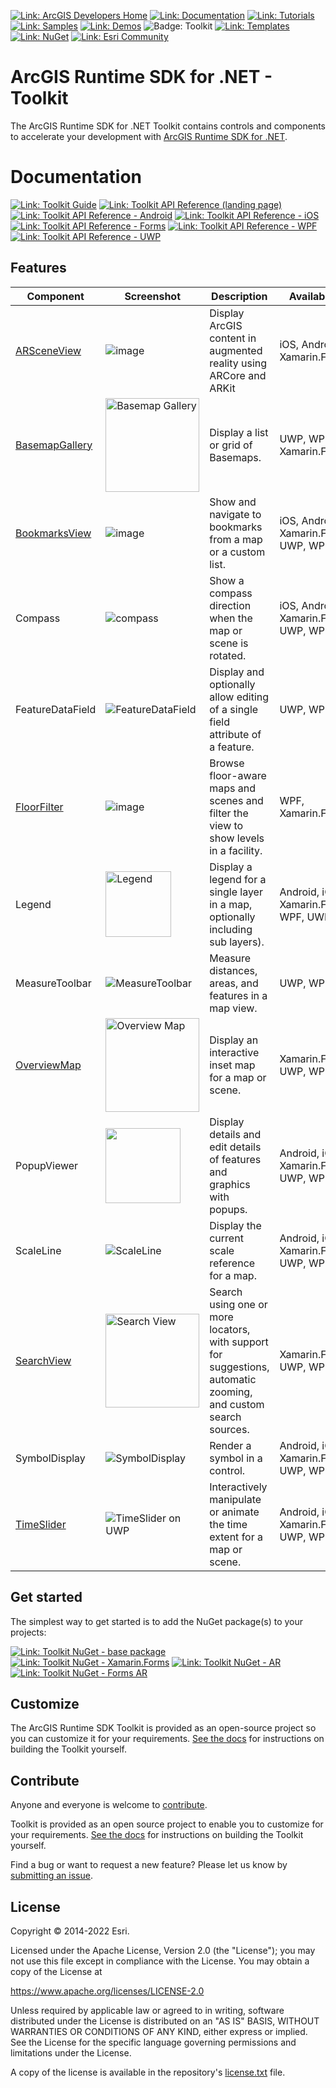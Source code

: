 [![Link: ArcGIS Developers Home](https://img.shields.io/badge/ArcGIS%20Developers%20Home-633b9b?style=flat-square)](https://developers.arcgis.com)
[![Link: Documentation](https://img.shields.io/badge/Documentation-633b9b?style=flat-square)](https://developers.arcgis.com/net/)
[![Link: Tutorials](https://img.shields.io/badge/Tutorials-633b9b?style=flat-square)](https://developers.arcgis.com/documentation/mapping-apis-and-services/tutorials/)
[![Link: Samples](https://img.shields.io/badge/Samples-633b9b?style=flat-square)](https://developers.arcgis.com/net/wpf/sample-code/)
[![Link: Demos](https://img.shields.io/badge/Demos-633b9b?style=flat-square)](https://github.com/Esri/arcgis-runtime-demos-dotnet)
![Badge: Toolkit](https://img.shields.io/badge/Toolkit-black?style=flat-square)
[![Link: Templates](https://img.shields.io/badge/Templates-633b9b?style=flat-square&logo=visualstudio&labelColor=gray)](https://github.com/Esri/arcgis-runtime-templates-dotnet)
[![Link: NuGet](https://img.shields.io/badge/NuGet-633b9b?style=flat-square&logo=nuget&labelColor=gray)](https://www.nuget.org/profiles/Esri_Inc)
[![Link: Esri Community](https://img.shields.io/badge/🙋-Get%20help%20in%20Esri%20Community-633b9b?style=flat-square)](https://community.esri.com/t5/arcgis-runtime-sdk-for-net/bd-p/arcgis-runtime-sdk-dotnet-questions)

# ArcGIS Runtime SDK for .NET - Toolkit

The ArcGIS Runtime SDK for .NET Toolkit contains controls and components to accelerate your development with [ArcGIS Runtime SDK for .NET](https://developers.arcgis.com/net/).

# Documentation

[![Link: Toolkit Guide](https://img.shields.io/badge/%F0%9F%93%84-Toolkit%20Guide-633b9b?style=flat-square)](https://esri.github.io/arcgis-toolkit-dotnet/controls.html)
[![Link: Toolkit API Reference (landing page)](https://img.shields.io/badge/Toolkit%20API%20Reference:-fff?style=flat-square)](https://esri.github.io/arcgis-toolkit-dotnet/api/index.html)
[![Link: Toolkit API Reference - Android](https://img.shields.io/badge/Xamarin.Android-3ddc84?style=flat-square&labelColor=gray&logo=android)](https://esri.github.io/arcgis-toolkit-dotnet/api/android/index.html)
[![Link: Toolkit API Reference - iOS](https://img.shields.io/badge/Xamarin.iOS-black?style=flat-square&labelColor=gray&logo=ios)](https://esri.github.io/arcgis-toolkit-dotnet/api/ios/index.html)
[![Link: Toolkit API Reference - Forms](https://img.shields.io/badge/Xamarin.Forms-3498db?style=flat-square&labelColor=gray&logo=Xamarin)](https://esri.github.io/arcgis-toolkit-dotnet/api/netstd/index.html)
[![Link: Toolkit API Reference - WPF](https://img.shields.io/badge/WPF-0078d6?style=flat-square&labelColor=gray&logo=windowsxp)](https://esri.github.io/arcgis-toolkit-dotnet/api/netfx/index.html)
[![Link: Toolkit API Reference - UWP](https://img.shields.io/badge/UWP-0078d6?style=flat-square&labelColor=gray&logo=windows)](https://esri.github.io/arcgis-toolkit-dotnet/api/uwp/index.html)

## Features

| Component | Screenshot | Description | Availability |
|-----------|------------|-------------|--------------|
|[ARSceneView](https://esri.github.io/arcgis-toolkit-dotnet/ar.html) | ![image](https://user-images.githubusercontent.com/29742178/150397609-13618fcd-9cd4-462b-a8cd-4ed71981374f.png) | Display ArcGIS content in augmented reality using ARCore and ARKit | iOS, Android, Xamarin.Forms |
|[BasemapGallery](https://esri.github.io/arcgis-toolkit-dotnet/basemap-gallery.html) | <img width="150" title="Basemap Gallery" src="https://user-images.githubusercontent.com/29742178/124198151-f2dc6380-da84-11eb-8e78-4e705d14c33d.png" />| Display a list or grid of Basemaps. | UWP, WPF, Xamarin.Forms |
|[BookmarksView](https://esri.github.io/arcgis-toolkit-dotnet/bookmarks-view.html) | ![image](https://user-images.githubusercontent.com/29742178/150397137-28029b87-5384-41b1-aabf-98260885152d.png) | Show and navigate to bookmarks from a map or a custom list. | iOS, Android, Xamarin.Forms, UWP, WPF |
|Compass | ![compass](https://user-images.githubusercontent.com/1378165/73389839-d9c8f500-4289-11ea-923c-18232489b3e0.png) | Show a compass direction when the map or scene is rotated. | iOS, Android, Xamarin.Forms, UWP, WPF |
|FeatureDataField   | ![FeatureDataField](https://user-images.githubusercontent.com/1378165/73389879-ebaa9800-4289-11ea-8e4e-de153a6a371a.png) | Display and optionally allow editing of a single field attribute of a feature. | UWP, WPF |
|[FloorFilter](https://esri.github.io/arcgis-toolkit-dotnet/floor-filter.html) | ![image](https://user-images.githubusercontent.com/29742178/158746908-71a39e28-596f-44b6-9230-e2a04bdaeb9e.png) | Browse floor-aware maps and scenes and filter the view to show levels in a facility. | WPF, Xamarin.Forms |
|Legend   | <img src="https://user-images.githubusercontent.com/1378165/73389924-011fc200-428a-11ea-91bf-4ea1c2bf6683.png" width="105" title="Legend" />| Display a legend for a single layer in a map, optionally including sub layers). | Android, iOS, Xamarin.Forms, WPF, UWP |
|MeasureToolbar  | ![MeasureToolbar](https://user-images.githubusercontent.com/1378165/73389958-0f6dde00-428a-11ea-8c78-7192d49ea605.png) | Measure distances, areas, and features in a map view. | UWP, WPF |
|[OverviewMap](https://esri.github.io/arcgis-toolkit-dotnet/overview-map.html) | <img src="https://user-images.githubusercontent.com/29742178/121975740-34f07000-cd37-11eb-9162-462925cb3fe7.png" width="150" title="Overview Map" /> | Display an interactive inset map for a map or scene. | Xamarin.Forms, UWP, WPF |
|PopupViewer | <img src="https://user-images.githubusercontent.com/1378165/73389991-1e549080-428a-11ea-81f3-b2f9c29f61ad.png" width="120" /> | Display details and edit details of features and graphics with popups. | Android, iOS, Xamarin.Forms, UWP, WPF |
|ScaleLine   | ![ScaleLine](https://user-images.githubusercontent.com/1378165/73390077-3debb900-428a-11ea-8b2f-dfd4914a637e.png) | Display the current scale reference for a map. | Android, iOS, Xamarin.Forms, UWP, WPF |
|[SearchView](https://esri.github.io/arcgis-toolkit-dotnet/search-view.html) | <img title="Search View" width="150" src="https://user-images.githubusercontent.com/29742178/142301018-4bbeb0f2-3021-49a7-b5ec-f642c5700bd0.png" /> | Search using one or more locators, with support for suggestions, automatic zooming, and custom search sources. | Xamarin.Forms, UWP, WPF |
|SymbolDisplay   | ![SymbolDisplay](https://user-images.githubusercontent.com/1378165/73390051-31676080-428a-11ea-9feb-afb5d2aa6385.png) | Render a symbol in a control. | Android, iOS, Xamarin.Forms, UWP, WPF |
|[TimeSlider](https://esri.github.io/arcgis-toolkit-dotnet/time-slider.html) | ![TimeSlider on UWP](https://user-images.githubusercontent.com/29742178/147712751-6d6db182-3e72-4dfc-ba23-3fbe97b1f934.png) | Interactively manipulate or animate the time extent for a map or scene. | Android, iOS, Xamarin.Forms, UWP, WPF|

## Get started

The simplest way to get started is to add the NuGet package(s) to your projects:

[![Link: Toolkit NuGet - base package](https://img.shields.io/badge/Toolkit-007ac2?style=flat-square&labelColor=gray&logo=nuget)](https://www.nuget.org/packages/Esri.ArcGISRuntime.Toolkit/)
[![Link: Toolkit NuGet - Xamarin.Forms](https://img.shields.io/badge/Xamarin.Forms%20Toolkit-007ac2?style=flat-square&labelColor=gray&logo=nuget)](https://www.nuget.org/packages/Esri.ArcGISRuntime.Toolkit.Xamarin.Forms/)
[![Link: Toolkit NuGet - AR](https://img.shields.io/badge/Augmented%20Reality%20Toolkit-007ac2?style=flat-square&labelColor=gray&logo=nuget)](https://www.nuget.org/packages/Esri.ArcGISRuntime.ARToolkit/)
[![Link: Toolkit NuGet - Forms AR](https://img.shields.io/badge/Xamarin.Forms%20Augmented%20Reality%20Toolkit-007ac2?style=flat-square&labelColor=gray&logo=nuget)](https://www.nuget.org/packages/Esri.ArcGISRuntime.ARToolkit.Forms/)

## Customize

The ArcGIS Runtime SDK Toolkit is provided as an open-source project so you can customize it for your requirements. [See the docs](https://esri.github.io/arcgis-toolkit-dotnet/buildingtoolkit.html) for instructions on building the Toolkit yourself.

## Contribute

Anyone and everyone is welcome to [contribute](CONTRIBUTING.md).

Toolkit is provided as an open source project to enable you to customize for your requirements. [See the docs](https://esri.github.io/arcgis-toolkit-dotnet/buildingtoolkit.html) for instructions on building the Toolkit yourself.

Find a bug or want to request a new feature? Please let us know by [submitting an issue](https://github.com/Esri/arcgis-toolkit-dotnet/issues/new).

## License

Copyright © 2014-2022 Esri.

Licensed under the Apache License, Version 2.0 (the "License");
you may not use this file except in compliance with the License.
You may obtain a copy of the License at

   https://www.apache.org/licenses/LICENSE-2.0

Unless required by applicable law or agreed to in writing, software
distributed under the License is distributed on an "AS IS" BASIS,
WITHOUT WARRANTIES OR CONDITIONS OF ANY KIND, either express or implied.
See the License for the specific language governing permissions and
limitations under the License.

A copy of the license is available in the repository's [license.txt](/license.txt) file.

